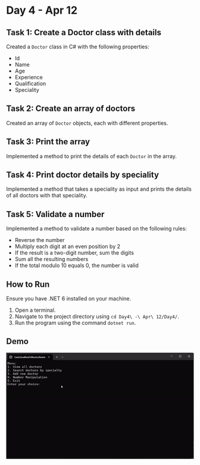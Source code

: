 # Day 4 - Apr 12

## Task 1: Create a Doctor class with details

Created a `Doctor` class in C# with the following properties:
- Id
- Name
- Age
- Experience
- Qualification
- Speciality

## Task 2: Create an array of doctors

Created an array of `Doctor` objects, each with different properties.

## Task 3: Print the array

Implemented a method to print the details of each `Doctor` in the array.

## Task 4: Print doctor details by speciality

Implemented a method that takes a speciality as input and prints the details of all doctors with that speciality.

## Task 5: Validate a number

Implemented a method to validate a number based on the following rules:
- Reverse the number
- Multiply each digit at an even position by 2
- If the result is a two-digit number, sum the digits
- Sum all the resulting numbers
- If the total modulo 10 equals 0, the number is valid

## How to Run

Ensure you have .NET 6 installed on your machine. 

1. Open a terminal.
2. Navigate to the project directory using `cd Day4\ -\ Apr\ 12/Day4/`.
3. Run the program using the command `dotnet run`.

## Demo
![Demo](./ezgif-7-961369c7fb.gif)